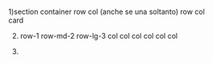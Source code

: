 1)section 
      container
            row
              col (anche se una soltanto)
                  row
                     col                    
                        card
                       
                   
                 
  
2) row-1 row-md-2 row-lg-3
        col col col col col col 
        
        
        
3)        
